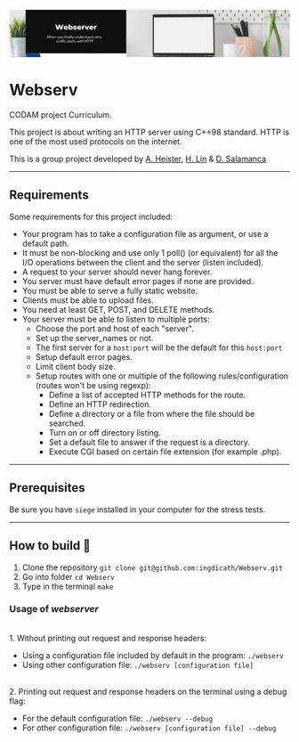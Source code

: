 ![](https://github.com/ingdicath/images_md/blob/main/Webserver_Banner.png)


# **Webserv**
CODAM project Curriculum.


This project is about writing an HTTP server using C++98 standard.  HTTP is one of the most used protocols on the internet.

This is a group project developed by [A. Heister](https://github.com/aheister70), [H. Lin](https://github.com/Hz-Lin) & [D. Salamanca](https://github.com/ingdicath)

----
## Requirements

Some requirements for this project included:
- Your program has to take a configuration file as argument, or use a default path.
- It must be non-blocking and use only 1 poll() (or equivalent) for all the I/O
  operations between the client and the server (listen included).
- A request to your server should never hang forever.
- You server must have default error pages if none are provided.
- You must be able to serve a fully static website.
- Clients must be able to upload files.
- You need at least GET, POST, and DELETE methods.
- Your server must be able to listen to multiple ports:
  - Choose the port and host of each "server". 
  - Set up the server_names or not.
  - The first server for a `host:port` will be the default for this `host:port`
  - Setup default error pages.
  - Limit client body size.
  - Setup routes with one or multiple of the following rules/configuration (routes won't
       be using regexp):
    - Define a list of accepted HTTP methods for the route.
    - Define an HTTP redirection.
    - Define a directory or a file from where the file should be searched.
    - Turn on or off directory listing.
    - Set a default file to answer if the request is a directory.
    - Execute CGI based on certain file extension (for example .php).

----
## Prerequisites

Be sure you have `siege` installed in your computer for the stress tests.


---
## How to build :hammer:

1. Clone the repository `git clone git@github.com:ingdicath/Webserv.git`
2. Go into folder ```cd Webserv```
3. Type in the terminal ```make```

### Usage of _webserver_

<br >1. Without printing out request and response headers:
   - Using a configuration file included by default in the program:  `./webserv`
   - Using other configuration file: `./webserv [configuration file]`

<br >2. Printing out request and response headers on the terminal using a debug flag:
   - For the default configuration file:
   `./webserv --debug`
   - For other configuration file:
      `./webserv [configuration file] --debug`
